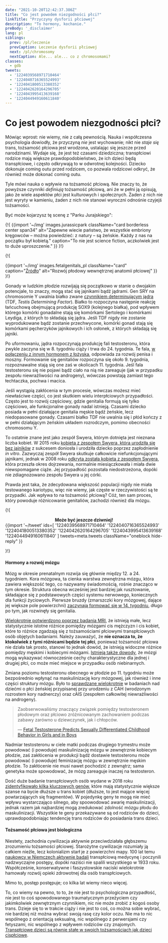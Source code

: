 ```yaml
---
date: "2021-10-20T12:42:37.386Z"
title: "Co jest powodem niezgodności płci?"
linkTitle: "Przyczyny dysforii płciowej"
description: "To hormony, kochanie."
preBody: '_disclaimer'
lang: pl
siblings:
  prev: /pl/leczenie
  prevCaption: Leczenie dysforii płciowej
  next: /pl/chromosomy
  nextCaption: Ale... ale... co z chromosomami?
classes:
  - gdb
tweets:
  - '1224039568971710464'
  - '1224040716365524993'
  - '1224041800513380352'
  - '1224042620164296705'
  - '1224043995413639168'
  - '1224044949160611840'
---
```


# Co jest powodem niezgodności płci?

Mówiąc wprost: nie wiemy, nie z całą pewnością. Nauka i współczesna psychologia dowiodły, że przyczyną *nie* jest wychowanie; nikt nie *staje się* trans, tożsamość płciowa jest wrodzona, ustalając się jeszcze przed narodzinami. Wydaje się, że jest też czasami dziedziczna; transpłciowi rodzice mają większe prawdopodobieństwo, że ich dzieci będą transpłciowe, i często odkrywają to w odwrotnej kolejności. Dziecko dokonuje coming outu przed rodzicem, co pozwala rodzicowi odkryć, że również może dokonać coming outu.

Tyle mówi nauka o wpływie na tożsamość płciową. Nie znaczy to, że powyższe czynniki *definiują* tożsamość płciową, ani że w pełni ją opisują, jako że wiele aspektów płci jest kulturowych i społecznych. Żaden z nich nie jest wyryty w kamieniu, żaden z nich nie stanowi wyroczni odnośnie czyjejś tożsamości.

Być może kojarzysz tę scenę z "Parku Jurajskiego":

{!{
  {{import '~/img' images.jurassicpark
    className="card borderless center span34"
    alt="Zapewne wiecie państwo, że wszystkie embriony kręgowców – można powiedzieć: z natury – są żeńskie. Każdy z nas na początku był kobietą."
    caption="To nie jest science fiction, aczkolwiek jest to duże uproszczenie."
  }}
}!}

{!{
<div class="gutter flex flex-center print-span3">
  {{import '~/img' images.fetalgenitals_pl
    className="card"
    caption="<a href=\"https://schoolbag.info/biology/concepts/188.html\">Źródło</a>"
    alt="Rozwój płodowy wewnętrznej anatomii płciowej"
  }}
</div>
}!}

Gonady w ludzkim płodzie rozwijają się początkowo w stanie o dwojakim potencjale, to znaczy, mogą stać się jajnikami bądź jądrami. Gen SRY na chromosomie Y uwalnia białko zwane [czynnikiem determinującym jądra](https://pl.wikipedia.org/wiki/SRY) (TDF, *Testis Determining Factor*). Białko to rozpoczyna następnie reakcję łańcuchową obejmującą produkcję SOX9 (kolejnego białka), pod wpływem którego komórki gonadalne stają się komórkami Sertolego i komórkami Leydiga, z których to składają się jądra. Jeśli TDF nigdy nie zostanie wyprodukowane bądź zostanie przechwycone, komórki gonad stają się komórkami pęcherzyków jajnikowych i ich osłonek, z których składają się jajniki.

Po uformowaniu, jądra rozpoczynają produkcję fali testosteronu, która zwykle zaczyna się w 8. tygodniu ciąży i trwa do 24. tygodnia. Te fala, [w połączeniu z innym hormonem z łożyska](https://www.sciencedaily.com/releases/2019/02/190214153053.htm), odpowiada za rozwój penisa i moszny. Formowanie się genitaliów rozpoczyna się około 9. tygodnia, rozpoznawalne stają się one zaś w okolicach 11. tygodnia. Jeśl fala testosteronu się nie pojawi bądź ciało na nią nie zareaguje (jak w przypadku zespołu niewrażliwości na androgeny), wówczas powstają zamiast tego łechtaczka, pochwa i macica.

Jeśli wystąpią zakłócenia w tym procesie, wówczas możesz mieć niewłaściwe części, co jest skutkiem wielu interpłciowych przypadłości. Często jest to rozwój częściowy, gdzie genitalia formują się tylko częściowo, ale funkcjonalne gonady nadal istnieją. Czasami dziecko posiada w pełni działające genitalia męskie bądź żeńskie, lecz niedopasowane gonady. Czasami białko TDF nie uwalnia się i płód kończy z w pełni działającym żeńskim układem rozrodczym, pomimo obecności chromosomu Y.

To ostatnie znane jest jako zespół Swyera, którym dotnięta jest nieznana liczba kobiet. W 2015 roku [kobieta z zespołem Swyera, która urodziła się bez jajników](https://www.independent.co.uk/news/science/mostly-male-woman-gives-birth-to-twins-in-medical-miracle-10033528.html) z sukcesem doniosła i urodziła dziecko poprzez zapłodnienie *in vitro*. Zazwyczaj zespół Swyera skutkuje całkowicie niefunkcjonującymi jajnikami, jednak w 2008 roku [odkryta została kobieta z zespołem Swyera](https://www.ncbi.nlm.nih.gov/pmc/articles/PMC2190741/), która przeszła okres dojrzewania, normalnie miesiączkowała i miała dwie niewspomagane ciąże. Jej przypadłość pozostała niedostrzeżona, dopóki nie zdiagnozowano zespołu Swyera u jej córki.

Prawda jest taka, że zdecydowana większość populacji nigdy nie miała testowanego kariotypu, więc nie wiemy, jak częste w rzeczywistości są te przypadki. Jak wpływa to na tożsamość płciową? Cóż, ten sam proces, który powoduje różnicowanie genitaliów, zachodzi również dla mózgu.

{!{<div class="gutter">
<strong style="display: block;text-align: center;">Może być jeszcze dziwniej!</strong>
{{import '~/tweet' ids=[
  '1224039568971710464'
  '1224040716365524993'
  '1224041800513380352'
  '1224042620164296705'
  '1224043995413639168'
  '1224044949160611840'
] tweets=meta.tweets className="oneblock hide-reply" }}
<!--
Normalnie chromosom Y zawiera 27 genów, tylko 4 z nich są związane z płcią. Jeden z nich, SRY, determinuje (poprzez gen SOX9), czy na wczesnym etapie rozwoju płodu rozwiną się jajniki czy jądra. Pozostałe trzy wpływają na produkcję spermy, jeśli rozwiną się jądra.

SRY jest tylko sygnalizatorem dla 3 spośród niezrozumianych jeszcze obszarów DNA, aby produkować więcej genów SOX9, powyżej pewnego poziomu formują się jądra, poniżej zaś jajniki.

To jest jednak tylko początek historii. Jeśli powstaną jajniki, wówczas inny gen, FOXL2, utrzymuje je jako takie.

FOXL2 współdziała z receptorami estrogenu w celu zachowania jajników jako jajników poprzez blokowanie produkcji SOX9, bez czego przekształciłyby się w jądra i zaczęły produkować testosteron.

Na ile wiem, samce i samice ssaków produkują SOX9 przez całe swoje życie (muszę to sprawdzić) i nawet jeśli jajniki już istnieją, jeśli poziom będzie wystarczająco wysoki, to przekształcą się w jądra.

Ale produkcja FOXL2 zależy od wystarczającego poziomu estrogenu i/lub poprawnego działania receptorów estrogenu. Jeśli coś pójdzie nie tak z którymś, wówczas produkcja SOX9 zwiększy się, a istniejące jajniki przekształcą się w jądra i zaczną produkować testosteron.

Mamy więc sprzężenie zwrotne: brak SRY oznacza mniej SOX9, więc formują się jajniki. Produkują one estrogen, który powoduje produkcję FOXL2, co blokuje produkcję SOX9, by zachować jajniki jako jajniki. [Jeśli] coś pójdzie nie tak i poziom SOX9 będzie wystarczająco wysoki, jajniki staną się jądrami.
-->
</div>}!}

#### Hormony a rozwój mózgu

Mózg w okresie prenatalnym rozwija się głównie między 12. a 24. tygodniem. Kora mózgowa, ta cienka warstwa zewnętrzna mózgu, która zawiera większość tego, co nazywamy świadomością, rośnie znacząco w tym okresie. Struktura obecna wcześniej jest bardziej jak rusztowanie, składające się z podstawowych części systemu nerwowego, koniecznych dla funkcji życiowych. Pierwsze bruzdy (zmarszczki kory mózgowej, dające jej większe pole powierzchni) [zaczynają formować się w 14. tygodniu](https://www.ncbi.nlm.nih.gov/pmc/articles/PMC2989000/#Sec5title), długo po tym, jak rozwinęły się genitalia.

[Wielokrotnie potwierdzono poprzez badania MRI](https://www.the-scientist.com/features/are-the-brains-of-transgender-people-different-from-those-of-cisgender-people-30027), że istnieją małe, lecz statystycznie istotne różnice pomiędzy mózgami cis mężczyzn i cis kobiet, które to różnice zgadzają się z tożsamościami płciowymi transpłciowych osób objętych badaniami. Należy zauważyć, że **nie oznacza to, że ktokolwiek z tymi różnicami będzie tej płci**, ponieważ tożsamość płciowa nie działa tak prosto, stanowi to jednak dowód, że istnieją widoczne różnice pomiędzy męskimi i kobiecymi mózgami. [Istnieją także dowody](https://www.pnas.org/content/112/50/15468), że mózgi mogą wykazywać równocześnie cechy charakterystyczne dla jednej i drugiej płci, co może mieć miejsce w przypadku osób niebinarnych.

Zmiana poziomu testosteronu obecnego w płodzie po 11. tygodniu może bezpośrednio wpłynąć na maskulinizację kory mózgowej, jak również i inne części struktury mózgu. Było to [sprawdzane wielokrotnie](https://www.ncbi.nlm.nih.gov/pmc/articles/PMC4350266/) w badaniach nad dziećmi o płci żeńskiej przypisanej przy urodzeniu z CAH (wrodzonym rozrostem kory nadnerczy) oraz cAIS (zespołem całkowitej niewrażliwości na androgeny).

<blockquote class="cite"><p>Zaobserwowaliśmy znaczący związek pomiędzy testosteronem płodowym oraz płciowo zróżnicowanym zachowaniem podczas zabawy zarówno u dziewczynek, jak i chłopców.</p>&mdash; <a href="https://www.ncbi.nlm.nih.gov/pmc/articles/PMC2778233/">Fetal Testosterone Predicts Sexually Differentiated Childhood Behavior in Girls and in Boys</a></blockquote>

Nadmiar testosteronu w ciele matki podczas drugiego trymestru może powodować (i powoduje) maskulinizację mózgu w zewnętrznie kobiecym płodzie, zaś zakłócenia w produkcji bądź dostawie testosteronu może powodować (i powoduje) feminizację mózgu w zewnętrznie męskim płodzie. To zakłócenie nie musi nawet pochodzić z zewnątrz; sama genetyka może spowodować, że mózg zareaguje inaczej na testosteron.

Dość duże badanie transpłciowych osób wydane w 2018 roku [zidentyfikowało kilka kluczowych genów](https://academic.oup.com/jcem/article/104/2/390/5104458), które mają statystycznie większe szanse na bycie dłuższe u trans kobiet (dłuższe, to jest mające więcej powtarzających się fragmentów). W pojedynkę geny te mogą nie mieć wpływu wystarczająco silnego, aby spoowodować awarię maskulinizacji, jednak razem jak najbardziej mogą zredukować zdolność mózgu płodu do maskulinizacji. Wszystkie te geny przekazywane są od rodziców do dzieci, uprawdopodobniając tendencję trans rodziców do posiadania trans dzieci.

#### Tożsamość płciowa jest biologiczna

Niestety, zachodnia cywilizacja aktywnie przeciwdziałała głębszemu zrozumieniu tożsamości płciowej. Starożytne cywilizacje rozumiały ją całkiem nieźle, lecz kolonializm starł je z powierzchni mapy. 100 lat temu [naukowcy w Niemczech aktywnie badali](https://en.wikipedia.org/wiki/Institut_f%C3%BCr_Sexualwissenschaft) transpłciową medycynę i poczynili nadzwyczajne postępy, dopóki naziści nie spalili wszystkiego w 1933 roku. Współcześnie, konserwatywne i faszystowskie naciski wielokrotnie hamowały rozwój opieki zdrowotnej dla osób transpłciowych.

Mimo to, postęp postępuje; co kilka lat wiemy nieco więcej.

To, co wiemy na pewno, to to, że nie jest to psychologiczna przypadłość, nie jest to coś spowodowanego traumatycznym przeżyciem czy jakimkolwiek zewnętrznym czynnikiem, nic nie może zrobić z kogoś osoby trans. Dzieje się to w trakcie ciąży i nie jest to coś, co można sobie wybrać, nie bardziej niż można wybrać swoją rasę czy kolor oczu. Nie ma to nic wspólnego z orientacją seksualną, nic wspólnego z perwersjami czy fetyszami, nic wspólnego z wpływem rodziców czy znajomych. [Transpłciowe dzieci są równie stałe w swoich tożsamościach jak dzieci cispłciowe](https://www.forbes.com/sites/dawnstaceyennis/2020/12/29/study-transgender-children-recognize-their-authentic-gender-at-early-age-just-like-other-kids/#20bbb14526bf).
